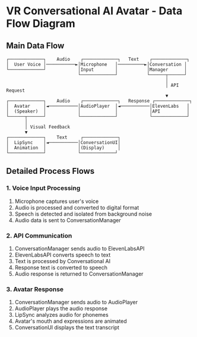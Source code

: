 # VR Conversational AI Avatar - Data Flow Diagram

## Main Data Flow

```
┌─────────────┐    Audio    ┌─────────────┐   Text    ┌─────────────┐
│  User Voice │───────────►│Microphone   │──────────►│Conversation │
└─────────────┘            │Input        │           │Manager      │
                           └─────────────┘           └──────┬──────┘
                                                            │
                                                            │ API Request
                                                            ▼
┌─────────────┐    Audio    ┌─────────────┐   Response ┌─────────────┐
│  Avatar     │◄───────────│AudioPlayer  │◄───────────│ElevenLabs   │
│  (Speaker)  │            │             │            │API          │
└──────┬──────┘            └─────────────┘            └─────────────┘
       │
       │ Visual Feedback
       ▼
┌─────────────┐    Text     ┌─────────────┐
│  LipSync    │◄───────────│ConversationUI│
│  Animation  │            │(Display)     │
└─────────────┘            └─────────────┘
```

## Detailed Process Flows

### 1. Voice Input Processing
1. Microphone captures user's voice
2. Audio is processed and converted to digital format
3. Speech is detected and isolated from background noise
4. Audio data is sent to ConversationManager

### 2. API Communication
1. ConversationManager sends audio to ElevenLabsAPI
2. ElevenLabsAPI converts speech to text
3. Text is processed by Conversational AI
4. Response text is converted to speech
5. Audio response is returned to ConversationManager

### 3. Avatar Response
1. ConversationManager sends audio to AudioPlayer
2. AudioPlayer plays the audio response
3. LipSync analyzes audio for phonemes
4. Avatar's mouth and expressions are animated
5. ConversationUI displays the text transcript